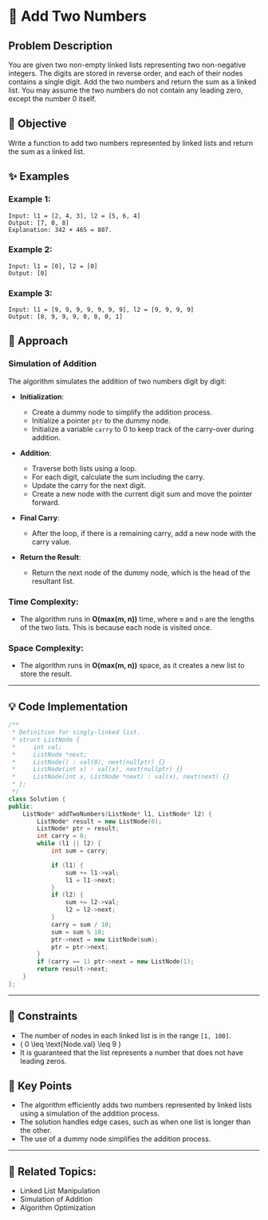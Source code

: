 # 🔗 **Add Two Numbers**

## Problem Description

You are given two non-empty linked lists representing two non-negative integers. The digits are stored in reverse order, and each of their nodes contains a single digit. Add the two numbers and return the sum as a linked list. You may assume the two numbers do not contain any leading zero, except the number 0 itself.

## 🎯 **Objective**

Write a function to add two numbers represented by linked lists and return the sum as a linked list.

## ✨ **Examples**

### Example 1:
```plaintext
Input: l1 = [2, 4, 3], l2 = [5, 6, 4]
Output: [7, 0, 8]
Explanation: 342 + 465 = 807.
```

### Example 2:
```plaintext
Input: l1 = [0], l2 = [0]
Output: [0]
```

### Example 3:
```plaintext
Input: l1 = [9, 9, 9, 9, 9, 9, 9], l2 = [9, 9, 9, 9]
Output: [8, 9, 9, 9, 0, 0, 0, 1]
```

## 🚀 **Approach**

### **Simulation of Addition**

The algorithm simulates the addition of two numbers digit by digit:

- **Initialization**:
  - Create a dummy node to simplify the addition process.
  - Initialize a pointer `ptr` to the dummy node.
  - Initialize a variable `carry` to 0 to keep track of the carry-over during addition.

- **Addition**:
  - Traverse both lists using a loop.
  - For each digit, calculate the sum including the carry.
  - Update the carry for the next digit.
  - Create a new node with the current digit sum and move the pointer forward.

- **Final Carry**:
  - After the loop, if there is a remaining carry, add a new node with the carry value.

- **Return the Result**:
  - Return the next node of the dummy node, which is the head of the resultant list.

### **Time Complexity**:
- The algorithm runs in **O(max(m, n))** time, where `m` and `n` are the lengths of the two lists. This is because each node is visited once.

### **Space Complexity**:
- The algorithm runs in **O(max(m, n))** space, as it creates a new list to store the result.

---

## 💡 **Code Implementation**

```cpp
/**
 * Definition for singly-linked list.
 * struct ListNode {
 *     int val;
 *     ListNode *next;
 *     ListNode() : val(0), next(nullptr) {}
 *     ListNode(int x) : val(x), next(nullptr) {}
 *     ListNode(int x, ListNode *next) : val(x), next(next) {}
 * };
 */
class Solution {
public:
    ListNode* addTwoNumbers(ListNode* l1, ListNode* l2) {
        ListNode* result = new ListNode(0);
        ListNode* ptr = result;
        int carry = 0;
        while (l1 || l2) {
            int sum = carry;

            if (l1) {
                sum += l1->val;
                l1 = l1->next;
            }
            if (l2) {
                sum += l2->val;
                l2 = l2->next;
            }
            carry = sum / 10;
            sum = sum % 10;
            ptr->next = new ListNode(sum);
            ptr = ptr->next;
        }
        if (carry == 1) ptr->next = new ListNode(1);
        return result->next;
    }
};
```

---

## 🔧 **Constraints**

- The number of nodes in each linked list is in the range `[1, 100]`.
- \( 0 \leq \text{Node.val} \leq 9 \)
- It is guaranteed that the list represents a number that does not have leading zeros.

## 🌟 **Key Points**

- The algorithm efficiently adds two numbers represented by linked lists using a simulation of the addition process.
- The solution handles edge cases, such as when one list is longer than the other.
- The use of a dummy node simplifies the addition process.

---

## 🔗 **Related Topics**:
- Linked List Manipulation
- Simulation of Addition
- Algorithm Optimization